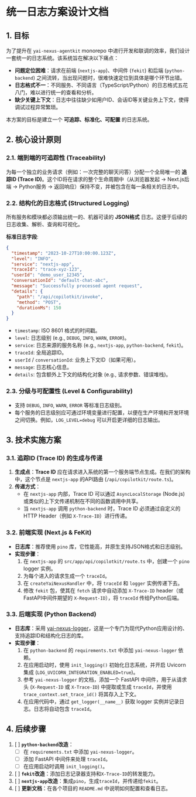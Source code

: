 
# 统一日志方案设计文档

## 1. 目标

为了提升在 `yai-nexus-agentkit` monorepo 中进行开发和联调的效率，我们设计一套统一的日志系统。该系统旨在解决以下痛点：

*   **问题定位困难**：请求在前端 (`nextjs-app`)、中间件 (`fekit`) 和后端 (`python-backend`) 之间流转，当出现问题时，很难快速定位到具体是哪个环节出错。
*   **日志格式不一**：不同服务、不同语言（TypeScript/Python）的日志格式五花八门，难以进行统一的查看和分析。
*   **缺少关键上下文**：日志中往往缺少如用户ID、会话ID等关键业务上下文，使得调试过程异常繁琐。

本方案的目标是建立一个 **可追踪、标准化、可配置** 的日志系统。

## 2. 核心设计原则

### 2.1. 端到端的可追踪性 (Traceability)

为每一个独立的业务请求（例如：一次完整的聊天问答）分配一个全局唯一的 **追踪ID (Trace ID)**。这个ID将在请求的整个生命周期中（从浏览器发起 -> Next.js后端 -> Python服务 -> 返回响应）保持不变，并被包含在每一条相关的日志中。

### 2.2. 结构化的日志格式 (Structured Logging)

所有服务和模块都必须输出统一的、机器可读的 **JSON格式** 日志。这便于后续的日志收集、解析、查询和可视化。

**标准日志字段**:

```json
{
  "timestamp": "2023-10-27T10:00:00.123Z",
  "level": "INFO",
  "service": "nextjs-app",
  "traceId": "trace-xyz-123",
  "userId": "demo_user_12345",
  "conversationId": "default-chat-abc",
  "message": "Successfully processed agent request",
  "details": {
    "path": "/api/copilotkit/invoke",
    "method": "POST",
    "durationMs": 150
  }
}
```

*   `timestamp`: ISO 8601 格式的时间戳。
*   `level`: 日志级别 (e.g., `DEBUG`, `INFO`, `WARN`, `ERROR`)。
*   `service`: 日志来源的服务名称 (e.g., `nextjs-app`, `python-backend`, `fekit`)。
*   `traceId`: 全局追踪ID。
*   `userId` / `conversationId`: 业务上下文ID（如果可用）。
*   `message`: 日志核心信息。
*   `details`: 包含额外上下文的结构化对象 (e.g., 请求参数、错误堆栈)。

### 2.3. 分级与可配置性 (Level & Configurability)

*   支持 `DEBUG`, `INFO`, `WARN`, `ERROR` 等标准日志级别。
*   每个服务的日志级别应可通过环境变量进行配置，以便在生产环境和开发环境之间切换。例如，`LOG_LEVEL=debug` 可以开启更详细的日志输出。

## 3. 技术实施方案

### 3.1. 追踪ID (Trace ID) 的生成与传递

1.  **生成点**：**Trace ID** 应在请求进入系统的第一个服务端节点生成。在我们的架构中，这个节点是 `nextjs-app` 的API路由 (`/api/copilotkit/route.ts`)。
2.  **传递方式**：
    *   在 `nextjs-app` 内部，Trace ID 可以通过 `AsyncLocalStorage` (Node.js) 或类似的上下文传递机制在不同的函数调用中共享。
    *   当 `nextjs-app` 调用 `python-backend` 时，Trace ID 必须通过自定义的HTTP Header（例如 `X-Trace-ID`）进行传递。

### 3.2. 前端实现 (Next.js & FeKit)

*   **日志库**：推荐使用 `pino` 库，它性能高，并原生支持JSON格式和日志级别。
*   **实现步骤**：
    1.  在 `nextjs-app` 的 `src/app/api/copilotkit/route.ts` 中，创建一个 `pino` logger 实例。
    2.  为每个进入的请求生成一个 `traceId`。
    3.  在 `createYaiNexusHandler` 中，将 `traceId` 和 `logger` 实例传递下去。
    4.  修改 `fekit` 包，使其在 `fetch` 请求中自动添加 `X-Trace-ID` header（或FastAPI中间件期望的 `X-Request-ID`），将 `traceId` 传给Python后端。

### 3.3. 后端实现 (Python Backend)

*   **日志库**：采用 [yai-nexus-logger](https://github.com/yai-nexus/yai-nexus-logger)，这是一个专门为现代Python应用设计的、支持追踪ID和结构化日志的库。
*   **实现步骤**：
    1.  在 `python-backend` 的 `requirements.txt` 中添加 `yai-nexus-logger` 依赖。
    2.  在应用启动时，使用 `init_logging()` 初始化日志系统，并开启 Uvicorn 集成 (`LOG_UVICORN_INTEGRATION_ENABLED=true`)。
    3.  参考 `yai-nexus-logger` 的文档，添加一个 FastAPI 中间件，用于从请求头 (`X-Request-ID` 或 `X-Trace-ID`) 中提取或生成 `traceId`，并使用 `trace_context.set_trace_id()` 将其存入上下文。
    4.  在应用代码中，通过 `get_logger(__name__)` 获取 logger 实例并记录日志。日志将自动包含 `traceId`。

## 4. 后续步骤

1.  [ ] **`python-backend`改造**：
    *   [ ] 在 `requirements.txt` 中添加 `yai-nexus-logger`。
    *   [ ] 添加 FastAPI 中间件来处理 `traceId`。
    *   [ ] 在应用启动时调用 `init_logging()`。
2.  [ ] **`fekit`改造**：添加日志记录器支持和`X-Trace-ID`的转发能力。
3.  [ ] **`nextjs-app`改造**：集成`pino`，生成`traceId`，并传递给`fekit`。
4.  [ ] **更新文档**：在各个项目的 `README.md` 中说明如何配置和查看日志。 